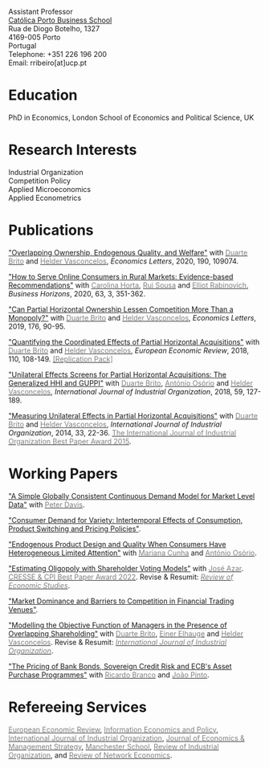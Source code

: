 Assistant Professor<br/>
[Católica Porto Business School](https://www.catolicabs.porto.ucp.pt/catolicabs-porto)<br/>
Rua de Diogo Botelho, 1327<br/>
4169-005 Porto<br/>
Portugal<br/>
Telephone: +351 226 196 200<br/>
Email: rribeiro[at]ucp.pt<br/>

# Education<br/>
PhD in Economics, London School of Economics and Political Science, UK

# Research Interests<br/>
Industrial Organization<br/>
Competition Policy<br/>
Applied Microeconomics<br/>
Applied Econometrics<br/>

# Publications<br/>
["Overlapping Ownership, Endogenous Quality, and Welfare"](https://doi.org/10.1016/j.econlet.2020.109074) with [<span style="color: #808080">Duarte Brito</span>](https://www.dcsa.fct.unl.pt/pessoas/professor-associado-com-agregacao/duarte-brito) and [<span style="color: #808080">Helder Vasconcelos</span>](https://www.fep.up.pt/docentes/hvasconcelos/), *Economics Letters*, 2020, 190, 109074.

["How to Serve Online Consumers in Rural Markets: Evidence-based Recommendations"](https://doi.org/10.1016/j.bushor.2020.01.007) with [<span style="color: #808080">Carolina Horta</span>](https://www.researchgate.net/profile/Carolina-Horta), [<span style="color: #808080">Rui Sousa</span>](https://rsousaedu.wordpress.com/) and [<span style="color: #808080">Elliot Rabinovich</span>](https://search.asu.edu/profile/330867), *Business Horizons*, 2020, 63, 3, 351-362.

["Can Partial Horizontal Ownership Lessen Competition More Than a Monopoly?"](https://doi.org/10.1016/j.econlet.2018.12.039) with [<span style="color: #808080">Duarte Brito</span>](https://www.dcsa.fct.unl.pt/pessoas/professor-associado-com-agregacao/duarte-brito) and [<span style="color: #808080">Helder Vasconcelos</span>](https://www.fep.up.pt/docentes/hvasconcelos/), *Economics Letters*, 2019, 176, 90-95. 

["Quantifying the Coordinated Effects of Partial Horizontal Acquisitions"](https://doi.org/10.1016/j.euroecorev.2018.07.009) with [<span style="color: #808080">Duarte Brito</span>](https://www.dcsa.fct.unl.pt/pessoas/professor-associado-com-agregacao/duarte-brito) and [<span style="color: #808080">Helder Vasconcelos</span>](https://www.fep.up.pt/docentes/hvasconcelos/), *European Economic Review*, 2018, 110, 108-149. [<span style="color: #808080">[Replication Pack]</span>](https://ars.els-cdn.com/content/image/1-s2.0-S0014292118301156-mmc1.zip)

["Unilateral Effects Screens for Partial Horizontal Acquisitions: The Generalized HHI and GUPPI"](https://doi.org/10.1016/j.ijindorg.2018.03.005) with [<span style="color: #808080">Duarte Brito</span>](https://www.dcsa.fct.unl.pt/pessoas/professor-associado-com-agregacao/duarte-brito), [<span style="color: #808080">António Osório</span>](http://gandalf.fee.urv.cat/professors/AntonioOsorio/index.html) and [<span style="color: #808080">Helder Vasconcelos</span>](https://www.fep.up.pt/docentes/hvasconcelos/), *International Journal of Industrial Organization*, 2018, 59, 127-189.

["Measuring Unilateral Effects in Partial Horizontal Acquisitions"](https://doi.org/10.1016/j.ijindorg.2013.12.003) with [<span style="color: #808080">Duarte Brito</span>](https://www.dcsa.fct.unl.pt/pessoas/professor-associado-com-agregacao/duarte-brito) and [<span style="color: #808080">Helder Vasconcelos</span>](https://www.fep.up.pt/docentes/hvasconcelos/), *International Journal of Industrial Organization*, 2014, 33, 22-36. [<span style="color: #808080">The International Journal of Industrial Organization Best Paper Award 2015</span>](https://www.journals.elsevier.com/international-journal-of-industrial-organization/awards/best-paper-award-2015/).

# Working Papers<br/>
["A Simple Globally Consistent Continuous Demand Model for Market Level Data"](https://papers.ssrn.com/sol3/papers.cfm?abstract_id=1690163) with [<span style="color: #808080">Peter Davis</span>](https://www.cornerstone.com/Staff/Peter-Davis).

["Consumer Demand for Variety: Intertemporal Effects of Consumption, Product Switching and Pricing Policies"](https://papers.ssrn.com/sol3/papers.cfm?abstract_id=1690144).

["Endogenous Product Design and Quality When Consumers Have Heterogeneous Limited Attention"](https://papers.ssrn.com/sol3/papers.cfm?abstract_id=2860456) with [<span style="color: #808080">Mariana Cunha</span>](https://www.catolicabs.porto.ucp.pt/en/who-is/mariana-alves-da-cunha/1638) and [<span style="color: #808080">António Osório</span>](http://gandalf.fee.urv.cat/professors/AntonioOsorio/index.html).

["Estimating Oligopoly with Shareholder Voting Models"](https://papers.ssrn.com/sol3/papers.cfm?abstract_id=3988265) with [<span style="color: #808080">José Azar</span>](https://sites.google.com/site/joseazar/). [<span style="color: #808080">CRESSE & CPI Best Paper Award 2022</span>](https://www.cresse.info/cresse-cpi-awards/). Revise & Resumit: [<span style="color: #808080">*Review of Economic Studies*</span>](https://www.restud.com/). 

["Market Dominance and Barriers to Competition in Financial Trading Venues"](https://papers.ssrn.com/sol3/papers.cfm?abstract_id=1287443).

["Modelling the Objective Function of Managers in the Presence of Overlapping Shareholding"](https://papers.ssrn.com/sol3/papers.cfm?abstract_id=3264113) with [<span style="color: #808080">Duarte Brito</span>](http://www.cefage.uevora.pt/en/pessoas/membros_integrados/doutorados/brito_duarte_miguel_machado_carneiro_de), [<span style="color: #808080">Einer Elhauge</span>](https://hls.harvard.edu/faculty/directory/10234/Elhauge) and [<span style="color: #808080">Helder Vasconcelos</span>](https://www.fep.up.pt/docentes/hvasconcelos/). Revise & Resumit: [<span style="color: #808080">*International Journal of Industrial Organization*</span>](https://www.journals.elsevier.com/international-journal-of-industrial-organization).  

["The Pricing of Bank Bonds, Sovereign Credit Risk and ECB's Asset Purchase Programmes"](https://papers.ssrn.com/sol3/papers.cfm?abstract_id=3691310) with  [<span style="color: #808080">Ricardo Branco</span>](https://www.linkedin.com/in/ricardo-branco-14819394) and [<span style="color: #808080">João Pinto</span>](https://www.catolicabs.porto.ucp.pt/en/who-is/joao-filipe-monteiro-pinto/1750).

# Refereeing Services<br/>
[<span style="color: #808080">European Economic Review</span>](https://www.journals.elsevier.com/european-economic-review), [<span style="color: #808080">Information Economics and Policy</span>](https://www.journals.elsevier.com/information-economics-and-policy/), [<span style="color: #808080">International Journal of Industrial Organization</span>](https://www.journals.elsevier.com/international-journal-of-industrial-organization), [<span style="color: #808080">Journal of Economics & Management Strategy</span>](https://onlinelibrary.wiley.com/journal/15309134), [<span style="color: #808080">Manchester School</span>](https://onlinelibrary.wiley.com/journal/14679957), [<span style="color: #808080">Review of Industrial Organization</span>](https://www.springer.com/journal/11151), and [<span style="color: #808080">Review of Network Economics</span>](https://www.degruyter.com/rne).
